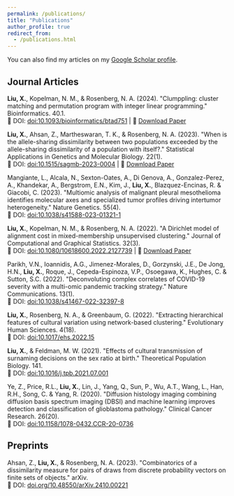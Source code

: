 ```yaml
---
permalink: /publications/
title: "Publications"
author_profile: true
redirect_from: 
  - /publications.html
---
```


You can also find my articles on my [Google Scholar profile](https://scholar.google.com/citations?user=wFTPnjgAAAAJ).

## Journal Articles
**Liu, X.**, Kopelman, N. M., & Rosenberg, N. A. (2024). "Clumppling: cluster matching and permutation program with integer linear programming." Bioinformatics. 40.1. \
:link: DOI: [doi:10.1093/bioinformatics/btad751](https://doi.org/10.1093/bioinformatics/btad751) | :page_facing_up: [Download Paper](files/Liu_2024_bioinform.pdf)

**Liu, X.**, Ahsan, Z., Martheswaran, T. K., & Rosenberg, N. A. (2023). "When is the allele-sharing dissimilarity between two populations exceeded by the allele-sharing dissimilarity of a population with itself?." Statistical Applications in Genetics and Molecular Biology. 22(1). \
:link: DOI: [doi:10.1515/sagmb-2023-0004](https://doi.org/10.1515/sagmb-2023-0004) | :page_facing_up: [Download Paper](files/Liu_2023_sagmb.pdf)

Mangiante, L., Alcala, N., Sexton-Oates, A., Di Genova, A., Gonzalez-Perez, A., Khandekar, A., Bergstrom, E.N., Kim, J., **Liu, X.**, Blazquez-Encinas, R. & Giacobi, C. (2023). "Multiomic analysis of malignant pleural mesothelioma identifies molecular axes and specialized tumor profiles driving intertumor heterogeneity." Nature Genetics. 55(4). \
:link: DOI: [doi:10.1038/s41588-023-01321-1](https://doi.org/10.1038/s41588-023-01321-1) 

**Liu, X.**, Kopelman, N. M., & Rosenberg, N. A. (2022). "A Dirichlet model of alignment cost in mixed-membership unsupervised clustering." Journal of Computational and Graphical Statistics. 32(3). \
:link: DOI: [doi:10.1080/10618600.2022.2127739](https://doi.org/10.1080/10618600.2022.2127739) | :page_facing_up: [Download Paper](files/Liu_2022_jcgs.pdf)

Parikh, V.N., Ioannidis, A.G., Jimenez-Morales, D., Gorzynski, J.E., De Jong, H.N., **Liu, X.**, Roque, J., Cepeda-Espinoza, V.P., Osoegawa, K., Hughes, C. & Sutton, S.C. (2022). "Deconvoluting complex correlates of COVID-19 severity with a multi-omic pandemic tracking strategy." Nature Communications. 13(1). \
:link: DOI: [doi:10.1038/s41467-022-32397-8](https://doi.org/10.1038/s41467-022-32397-8) 

**Liu, X.**, Rosenberg, N. A., & Greenbaum, G. (2022). "Extracting hierarchical features of cultural variation using network-based clustering." Evolutionary Human Sciences. 4(18). \
:link: DOI: [doi:10.1017/ehs.2022.15](https://doi.org/10.1017/ehs.2022.15) 

**Liu, X.**, & Feldman, M. W. (2021). "Effects of cultural transmission of surnaming decisions on the sex ratio at birth." Theoretical Population Biology. 141. \
:link: DOI: [doi:10.1016/j.tpb.2021.07.001](https://doi.org/10.1016/j.tpb.2021.07.001) 

Ye, Z., Price, R.L., **Liu, X.**, Lin, J., Yang, Q., Sun, P., Wu, A.T., Wang, L., Han, R.H., Song, C. & Yang, R. (2020). "Diffusion histology imaging combining diffusion basis spectrum imaging (DBSI) and machine learning improves detection and classification of glioblastoma pathology." Clinical Cancer Research. 26(20). \
:link: DOI: [doi:10.1158/1078-0432.CCR-20-0736](https://doi.org/10.1158/1078-0432.CCR-20-0736) 


## Preprints
Ahsan, Z., **Liu, X.**, & Rosenberg, N. A. (2023). "Combinatorics of a dissimilarity measure for pairs of draws from discrete probability vectors on finite sets of objects." arXiv. \
:link: DOI: [doi.org/10.48550/arXiv.2410.00221](
https://doi.org/10.48550/arXiv.2410.00221) 
